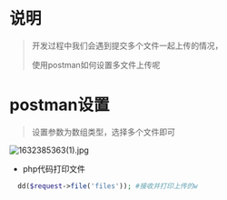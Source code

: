 # 说明

> 开发过程中我们会遇到提交多个文件一起上传的情况，
>
> 使用postman如何设置多文件上传呢

# postman设置

> 设置参数为数组类型，选择多个文件即可

![1632385363(1).jpg](https://i.loli.net/2021/09/23/JIZ1vBlPLqobHO9.png)

- php代码打印文件

```php
  dd($request->file('files')); #接收并打印上传的w
```

